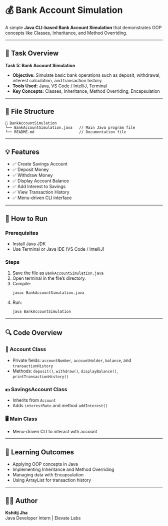 # 💰 Bank Account Simulation

A simple **Java CLI-based Bank Account Simulation** that demonstrates OOP concepts like Classes, Inheritance, and Method Overriding.

---

## 📌 Task Overview

**Task 5: Bank Account Simulation**

- **Objective:** Simulate basic bank operations such as deposit, withdrawal, interest calculation, and transaction history.
- **Tools Used:** Java, VS Code / IntelliJ, Terminal
- **Key Concepts:** Classes, Inheritance, Method Overriding, Encapsulation

---

## 📂 File Structure

```
📁 BankAccountSimulation
└── BankAccountSimulation.java   // Main Java program file
└── README.md                    // Documentation file
```

---

## 💡 Features

- ✅ Create Savings Account
- ✅ Deposit Money
- ✅ Withdraw Money
- ✅ Display Account Balance
- ✅ Add Interest to Savings
- ✅ View Transaction History
- ✅ Menu-driven CLI interface

---

## 🚀 How to Run

### Prerequisites
- Install Java JDK
- Use Terminal or Java IDE (VS Code / IntelliJ)

### Steps

1. Save the file as `BankAccountSimulation.java`
2. Open terminal in the file’s directory.
3. Compile:
   ```bash
   javac BankAccountSimulation.java
   ```
4. Run:
   ```bash
   java BankAccountSimulation
   ```

---

## 🔍 Code Overview

### 🏦 Account Class
- Private fields: `accountNumber`, `accountHolder`, `balance`, and `transactionHistory`
- Methods: `deposit()`, `withdraw()`, `displayBalance()`, `printTransactionHistory()`

### 💵 SavingsAccount Class
- Inherits from `Account`
- Adds `interestRate` and method `addInterest()`

### 🖥 Main Class
- Menu-driven CLI to interact with account

---

## 🎯 Learning Outcomes

- Applying OOP concepts in Java
- Implementing Inheritance and Method Overriding
- Managing data with Encapsulation
- Using ArrayList for transaction history

---

## 👨‍💻 Author

**Kshitij Jha**  
Java Developer Intern | Elevate Labs
